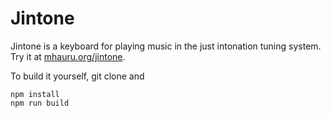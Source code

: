 # Jintone
Jintone is a keyboard for playing music in the just intonation tuning system. Try it at [mhauru.org/jintone](https://mhauru.org/jintone).

To build it yourself, git clone and
```
npm install
npm run build
```
